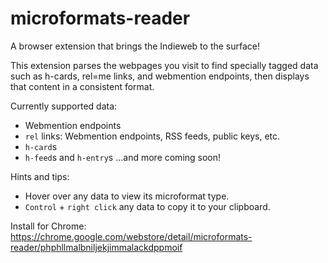 # microformats-reader
A browser extension that brings the Indieweb to the surface!

This extension parses the webpages you visit to find specially tagged data such as h-cards, rel=me links, and webmention endpoints, then displays that content in a consistent format.

Currently supported data:
- Webmention endpoints
- `rel` links: Webmention endpoints, RSS feeds, public keys, etc.
- `h-card`s
- `h-feed`s and `h-entry`s
...and more coming soon!

Hints and tips:
- Hover over any data to view its microformat type.
- `Control` + `right click` any data to copy it to your clipboard.

Install for Chrome: https://chrome.google.com/webstore/detail/microformats-reader/phphllmalbniljekjimmalackdppmoif
